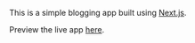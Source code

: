 This is a simple blogging app built using [Next.js](https://nextjs.org/learn).

Preview the live app [here](https://nextjs-blog-nine-zeta.vercel.app/).
